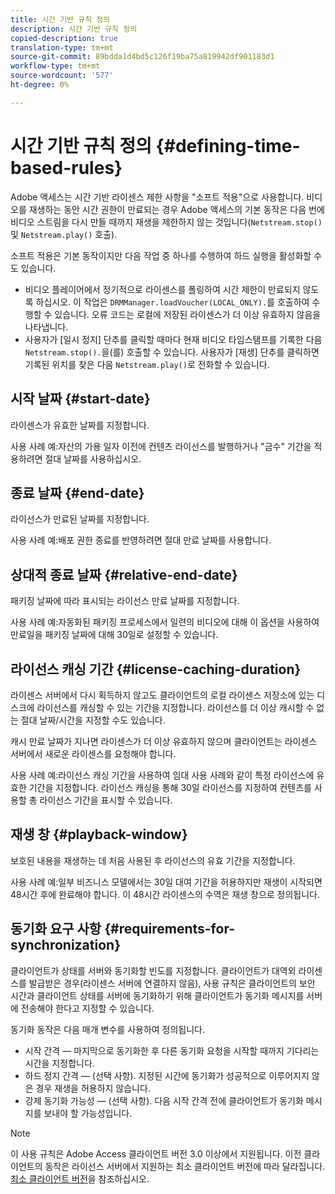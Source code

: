 ```yaml
---
title: 시간 기반 규칙 정의
description: 시간 기반 규칙 정의
copied-description: true
translation-type: tm+mt
source-git-commit: 89bdda1d4bd5c126f19ba75a819942df901183d1
workflow-type: tm+mt
source-wordcount: '577'
ht-degree: 0%

---
```



# 시간 기반 규칙 정의 {#defining-time-based-rules}

Adobe 액세스는 시간 기반 라이센스 제한 사항을 &quot;소프트 적용&quot;으로 사용합니다. 비디오를 재생하는 동안 시간 권한이 만료되는 경우 Adobe 액세스의 기본 동작은 다음 번에 비디오 스트림을 다시 만들 때까지 재생을 제한하지 않는 것입니다(`Netstream.stop()` 및 `Netstream.play()` 호출).

소프트 적용은 기본 동작이지만 다음 작업 중 하나를 수행하여 하드 실행을 활성화할 수도 있습니다.

* 비디오 플레이어에서 정기적으로 라이센스를 폴링하여 시간 제한이 만료되지 않도록 하십시오. 이 작업은 `DRMManager.loadVoucher(LOCAL_ONLY).`를 호출하여 수행할 수 있습니다. 오류 코드는 로컬에 저장된 라이센스가 더 이상 유효하지 않음을 나타냅니다.
* 사용자가 [일시 정지] 단추를 클릭할 때마다 현재 비디오 타임스탬프를 기록한 다음 `Netstream.stop().`을(를) 호출할 수 있습니다. 사용자가 [재생] 단추를 클릭하면 기록된 위치를 찾은 다음 `Netstream.play()`로 전화할 수 있습니다.

## 시작 날짜 {#start-date}

라이센스가 유효한 날짜를 지정합니다.

사용 사례 예:자산의 가용 일자 이전에 컨텐츠 라이선스를 발행하거나 &quot;금수&quot; 기간을 적용하려면 절대 날짜를 사용하십시오.

## 종료 날짜 {#end-date}

라이선스가 만료된 날짜를 지정합니다.

사용 사례 예:배포 권한 종료를 반영하려면 절대 만료 날짜를 사용합니다.

## 상대적 종료 날짜 {#relative-end-date}

패키징 날짜에 따라 표시되는 라이선스 만료 날짜를 지정합니다.

사용 사례 예:자동화된 패키징 프로세스에서 일련의 비디오에 대해 이 옵션을 사용하여 만료일을 패키징 날짜에 대해 30일로 설정할 수 있습니다.

## 라이선스 캐싱 기간 {#license-caching-duration}

라이센스 서버에서 다시 획득하지 않고도 클라이언트의 로컬 라이센스 저장소에 있는 디스크에 라이선스를 캐싱할 수 있는 기간을 지정합니다. 라이선스를 더 이상 캐시할 수 없는 절대 날짜/시간을 지정할 수도 있습니다.

캐시 만료 날짜가 지나면 라이센스가 더 이상 유효하지 않으며 클라이언트는 라이센스 서버에서 새로운 라이센스를 요청해야 합니다.

사용 사례 예:라이선스 캐싱 기간을 사용하여 임대 사용 사례와 같이 특정 라이선스에 유효한 기간을 지정합니다. 라이선스 캐싱을 통해 30일 라이선스를 지정하여 컨텐츠를 사용할 총 라이선스 기간을 표시할 수 있습니다.

## 재생 창 {#playback-window}

보호된 내용을 재생하는 데 처음 사용된 후 라이선스의 유효 기간을 지정합니다.

사용 사례 예:일부 비즈니스 모델에서는 30일 대여 기간을 허용하지만 재생이 시작되면 48시간 후에 완료해야 합니다. 이 48시간 라이센스의 수역은 재생 창으로 정의됩니다.

## 동기화 요구 사항 {#requirements-for-synchronization}

클라이언트가 상태를 서버와 동기화할 빈도를 지정합니다. 클라이언트가 대역외 라이센스를 발급받은 경우(라이센스 서버에 연결하지 않음), 사용 규칙은 클라이언트의 보안 시간과 클라이언트 상태를 서버에 동기화하기 위해 클라이언트가 동기화 메시지를 서버에 전송해야 한다고 지정할 수 있습니다.

동기화 동작은 다음 매개 변수를 사용하여 정의됩니다.

* 시작 간격 — 마지막으로 동기화한 후 다른 동기화 요청을 시작할 때까지 기다리는 시간을 지정합니다.
* 하드 정지 간격 — (선택 사항). 지정된 시간에 동기화가 성공적으로 이루어지지 않은 경우 재생을 허용하지 않습니다.
* 강제 동기화 가능성 — (선택 사항). 다음 시작 간격 전에 클라이언트가 동기화 메시지를 보내야 할 가능성입니다.

>[!NOTE]
>
>이 사용 규칙은 Adobe Access 클라이언트 버전 3.0 이상에서 지원됩니다. 이전 클라이언트의 동작은 라이선스 서버에서 지원하는 최소 클라이언트 버전에 따라 달라집니다. [최소 클라이언트 버전](../../../../aaxs-protecting-content/content-implementing-the-license-server/content-handling-license-reqs/content-minimum-client-version.md)을 참조하십시오.